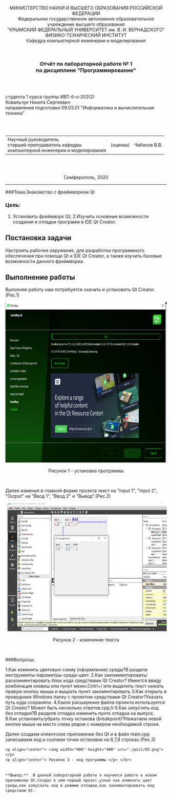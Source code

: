 <p align="center">МИНИСТЕРСТВО НАУКИ  И ВЫСШЕГО ОБРАЗОВАНИЯ РОССИЙСКОЙ ФЕДЕРАЦИИ<br>
Федеральное государственное автономное образовательное учреждение высшего образования<br>
"КРЫМСКИЙ ФЕДЕРАЛЬНЫЙ УНИВЕРСИТЕТ им. В. И. ВЕРНАДСКОГО"<br>
ФИЗИКО-ТЕХНИЧЕСКИЙ ИНСТИТУТ<br>
Кафедра компьютерной инженерии и моделирования</p>
<br>
<h3 align="center">Отчёт по лабораторной работе № 1<br> по дисциплине "Программирование"</h3>
<br><br>
<p>студента 1 курса группы ИВТ-б-о-202(2)<br>
Ковальчук Никита Сергеевич<br>
направления подготовки 09.03.01 "Информатика и вычислительная техника"</p>
<br><br>
<table>
<tr><td>Научный руководитель<br> старший преподаватель кафедры<br> компьютерной инженерии и моделирования</td>
<td>(оценка)</td>
<td>Чабанов В.В.</td>
</tr>
</table>
<br><br>
<p align="center">Симферополь, 2020</p>
<hr>

###Тема:Знакомство с фреймворком Qt

### Цель:

1. Установить фреймворк Qt;
2.Изучить основные возможности создания и отладки программ в IDE Qt Creator.

## Постановка задачи
Настроить рабочее окружение, для разработки программного обеспечения при помощи Qt и IDE Qt Creator, а также изучить базовые возможности данного фреймворка.

## Выполнение работы
  Выполняя работу нам потребуется скачать и установить  Qt Creator.(Рис.1) 


<p align="center"> <img width="1250" height="500" src="./pict/01.png"> </p>
<p align="center"> Рисунок 1 - установка программы </p> </br>

Далее изменил в главной форме проэкта текст на "Input 1", "Input 2", "Output" на "Ввод 1", "Ввод 2" и "Вывод".(Рис.2)

<p align="center"> <img width="1000" height="400" src="./pict/02.png"> </p>
<p align="center"> Рисунок 2 - изменение текста </p> </br>

###Вопросы:

1.Как изменить цветовую схему (оформление) среды?В разделе инструменты-параметры-среда-цвет.
2.Как закомментировать/раскомментировать блок кода средствами Qt Creator? Имеется ввиду комбинация клавиш или пункт меню.Cntrl+/ или выделить текст нажать правую кнопку мышы и выьрать пункт закоментировать
3.Как открыть в проводнике Windows папку с проектом средствами Qt Creator?Указать путь куда сохраняли.
4.Какое расширение файла-проекта используется Qt Creator? Может быть несколько ответов.cpp,h
5.Как запустить код без отладки?В разделе отладка изменить пунтк отладка на выпуск.
6.Кaк установить/убрать точку останова (breakpoint)?Нажатием левой кнопки мыши на место слева рядом с номером необходимой строки.


Далее создаем клиентское приложение без Qt и в файл main.cpp записываем код и созлаем точки остановки на 6,7,8 строках.(Рис.3)


```
<p align="center"> <img width="900" height="400" src="./pict/03.png"> </p>
<p align="center"> Рисинок 3 - код программы </p> </br>


**Вывод:**  В данной лабораторной работе я научился работе в новом приложении Qt.Создал в нем первый проэкт,узнал как изменять цвет среды,как хапускать код в режиме отладки,как закоментироввать код средством Qt.
